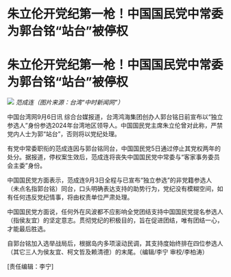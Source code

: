 # 朱立伦开党纪第一枪！中国国民党中常委为郭台铭“站台”被停权

# 朱立伦开党纪第一枪！中国国民党中常委为郭台铭“站台”被停权

![](https://inews.gtimg.com/om_bt/O6qr8y5yG_4ywYJAgm_RPvKZ7yprz0vHwijnH9HYJJyYQAA/1000)
_范成连（图片来源：台湾“中时新闻网”）_

中国台湾网9月6日讯
综合台媒报道，台湾鸿海集团创办人郭台铭日前宣布以“独立参选人”身份参选2024年台湾地区领导人。中国国民党主席朱立伦曾对此称，严禁党内人士为郭“站台”，否则将以党纪处理。

有党中常委职衔的范成连因与郭台铭同台，中国国民党5日通过停止其党权两年的处分。据报道，停权案生效后，范成连将丧失中国国民党中常委与“客家事务委员会主委”身份。

中国国民党方面表示，范成连9月3日全程与已宣布“独立参选”的非党籍参选人（未点名指郭台铭）同台，口头明确表达支持的助势行为，党纪没有模糊空间，如有任何违反党纪情事，将由权责单位严肃处理。

中国国民党方面说，任何外在风波都不应影响全党团结支持中国国民党提名参选人（指侯友宜）的坚定意志。贯彻党纪的积极目的，旨在促进团结，唯有团结一心，才能最后胜选。

自郭台铭加入选举战局后，根据岛内多项滚动民调，其支持度始终排在四位参选人（其它三人为侯友宜、柯文哲及赖清德）的末尾。（编辑/李宁 审校/李柏涛）

[责任编辑：李宁]

